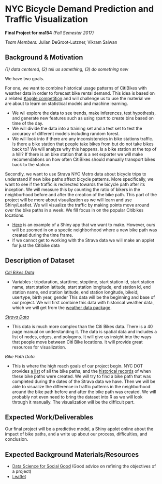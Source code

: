 # NYC Bicycle Demand Prediction and Traffic Visualization

 **Final Project for ma154** *(Fall Semester 2017)*

*Team Members:* Julian DeGroot-Lutzner, Vikram Salwan


## Background & Motivation 
*(1) data centered, (2) tell us something, (3) do something new*

We have two goals. 

For one, we want to combine historical usage patterns of CitiBikes with weather data in order to forecast bike rental demand. This idea is based on a related [Kaggle competition](https://www.kaggle.com/c/bike-sharing-demand#description) and will challenge us to use the material we are about to learn on statistical models and machine learning.
* We wil explore the data to see trends, make inferences, test hypothesis, and generate new features such as using rpart to create bins based on time of the day.
* We will divide the data into a training set and a test set to test the accuracy of different models including random forest.
* We will look into if there are any inconsistencies in bike stations traffic. Is there a bike station that people take bikes from but do not take bikes back to? We will analyze why this happens. Is a bike station at the top of a hill? If there is an bike station that is a net exporter we will make recomendations on how often CitiBikes should manually transport bikes back to the station.

Secondly, we want to use Strava NYC Metro data about bicycle trips to understand if new bike paths affect bicycle patterns. More specifically, we want to see if the traffic is redirected towards the bicycle path after its inception. We will measure this by counting the ratio of bikers in the neighborhood before and after the creation of the bike path. This part of the project will be more about visualization as we will learn and use Shiny/Leaflet. We will visualize the traffic by making points move around over the bike paths in a week. We fill focus in on the popular Citibikes locations. 
* [Here](http://toddwschneider.com/posts/a-tale-of-twenty-two-million-citi-bikes-analyzing-the-nyc-bike-share-system/) is an example of a Shiny app that we want to make. However, ours will be zoomed in on a speciic neighborhood where a new bike path was created during the time frame.
* If we cannot get to working with the Strava data we will make an applet for just the Citibike data

## Description of Dataset

[*Citi Bikes Data*](https://www.citibikenyc.com/system-data)

* Variables : tripduration, starttime, stoptime, start station id, start station name, start station latitude, start station longitude, end station id, end station name, end station latitude, end station longitude, bikeid, usertype, birth year, gender
This data will be the beginning and base of our project. We will first combine this data with historical weather data, which we will get from the [weather data package](https://cran.r-project.org/web/packages/weatherData/README.html). 

[*Strava Data*](https://stravametro.exavault.com/share/view/h48l-5hq0lubm?utm_source=hs_automation&utm_medium=email&utm_content=29456275&_hsenc=p2ANqtz-_OhD5MxKs_x5i-U9ucr5ZAD4SnLJHROjk492autxIpQctBaN7UQ9NgmEyZe5vB2vfXWeMXlEpqUSQ261M5A1VsTc1eJyXF-qQ90LilJ8eP8XdofKQ&_hsmi=29456275)

* This data is much more complex than the Citi Bikes data. There is a 40 page manual on understanding it. The data is spatial data and includes a list of nodes, edges, and polygons. It will give us insight into the ways that people move between Citi Bike locations. It will provide great resources for visualization. 

*Bike Path Data*

* This is where the high reach goals of our project begin. NYC DOT provides [a list](http://home2.nyc.gov/html/dot/html/bicyclists/lane-list.shtml?) of all the bike paths, and the [historical records](http://www.nyc.gov/html/dot/html/bicyclists/past-bike-projects.shtml) of when these bike paths were created. We will try to find a bike path that was completed during the dates of the Strava data we have. Then we will be able to visualize the difference in traffic patterns in the neighborhood around the bike path before and after the bike path was created. We will probably not even need to bring the dataset into R as we will look through it manually. The visualization will be the difficult part.


## Expected Work/Deliverables
Our final project will be a predictive model, a Shiny applet online about the impact of bike paths, and a write up about our process, difficulties, and conclusion.


## Expected Background Materials/Resources
* [Data Science for Social Good](https://dssg.uchicago.edu/2016/10/27/scoping-data-science-for-social-good-projects/) (Good advice on refining the objectives of a project) 
* [Leaflet](https://rstudio.github.io/leaflet/)


